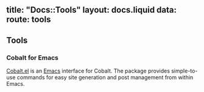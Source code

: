 title: "Docs::Tools"
layout: docs.liquid
data:
  route: tools
---
## Tools

### Cobalt for Emacs
[Cobalt.el](https://github.com/accidentalrebel/cobalt.el) is an [Emacs](https://www.gnu.org/software/emacs/) interface for Cobalt. The package provides simple-to-use commands for easy site generation and post management from within Emacs.
